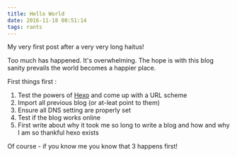 ```yaml
---
title: Hello World
date: 2016-11-18 00:51:14
tags: rants
---
```

My very first post after a very very long haitus!

Too much has happened. It's overwhelming. 
The hope is with this blog sanity prevails the world becomes a happier place.

First things first :
1. Test the powers of [Hexo](https://hexo.io) and come up with a URL scheme
1. Import all previous blog (or at-leat point to them)
1. Ensure all DNS setting are properly set
1. Test if the blog works online
1. First write about why it took me so long to write a blog and how and why I am so thankful hexo exists

Of course - if you know me you know that 3 happens first!